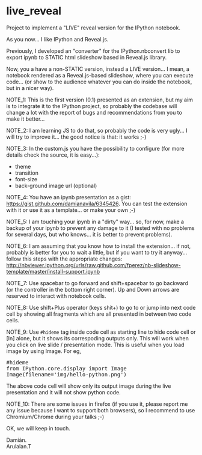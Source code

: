 live_reveal
===========

Project to implement a "LIVE" reveal version for the IPython notebook.

As you now... I like IPython and Reveal.js.

Previously, I developed an "converter" for the IPython.nbconvert lib to export ipynb to STATIC html slideshow based in Reveal.js library.

Now, you a have a non-STATIC version, instead a LIVE version... I mean, a notebook rendered as a Reveal.js-based slideshow, where you can execute code... (or show to the audience whatever you can do inside the notebook, but in a nicer way).

NOTE_1: This is the first version (0.1) presented as an extension, but my aim is to integrate it to the IPython project, so probably the codebase will change a lot with the report of bugs and recommendations from you to make it better...

NOTE_2: I am learning JS to do that, so probably the code is very ugly... I will try to improve it... the good notice is that: it works ;-)

NOTE_3: In the custom.js you have the possibility to configure (for more details check the source, it is easy...):

  * theme
  * transition
  * font-size
  * back-ground image url (optional)
 

NOTE_4: You have an ipynb presentation as a gist: https://gist.github.com/damianavila/6345426. You can test the extension with it or use it as a template... or make your own ;-)

NOTE_5: I am touching your ipynb in a "dirty" way... so, for now, make a backup of your ipynb to prevent any damage to it (I tested with no problems for several days, but who knows... it is better to prevent problems).

NOTE_6: I am assuming that you know how to install the extension... if not, probably is better for you to wait a little, but if you want to try it anyway... follow this steps with the appropriate changes: http://nbviewer.ipython.org/urls/raw.github.com/fperez/nb-slideshow-template/master/install-support.ipynb

NOTE_7: Use spacebar to go forward and shift+spacebar to go backward (or the controller in the bottom right corner). Up and Down arrows are reserved to interact with notebook cells.
 
NOTE_8: Use shift+Plus operator (keys shit+) to go to or jump into next code cell by showing all fragments which are all presented in between two code cells.

NOTE_9: Use `#hideme` tag inside code cell as starting line to hide code cell or [In] alone, but it shows its correspoding outputs only. This will work when you click on live slide / presentation mode. This is useful when you load image by using Image. For eg,

<pre>
#hideme
from IPython.core.display import Image 
Image(filename='img/hello-python.png') </pre>


The above code cell will show only its output image during the live presentation and it will not show python code.


NOTE_10: There are some issues in firefox (if you use it, please report me any issue because I want to support both browsers), so I recommend to use Chromium/Chrome during your talks ;-) 

OK, we will keep in touch.

Damián.
<br>
Arulalan.T
